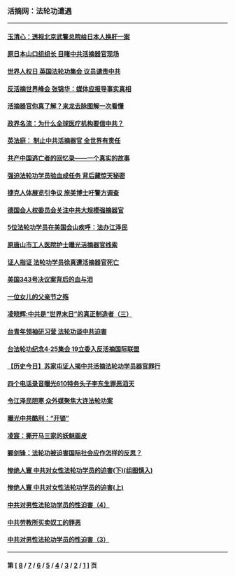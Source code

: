 ### 活摘网：法轮功遭遇
---
#### [玉清心：透视北京武警总院给日本人换肝一案](../../pages/nf5881/n13771978.md?03170430) 
#### [原日本山口组组长 目睹中共活摘器官现场](../../pages/nf5881/n13767360.md?03170430) 
#### [世界人权日 英国法轮功集会 议员谴责中共](../../pages/nf5881/n13431763.md?03170430) 
#### [反活摘世界峰会 张锦华：媒体应报导事实真相](../../pages/nf5881/n13278502.md?03170430) 
#### [活摘器官你真了解？来龙去脉图解一次看懂](../../pages/nf5881/n13013820.md?03170430) 
#### [政界名流：为什么全球医疗机构要信中共？](../../pages/nf5881/n11945479.md?03170430) 
#### [英法庭： 制止中共活摘器官 全世界有责任](../../pages/nf5881/n11330691.md?03170430) 
#### [共产中国逃亡者的回忆录——一个真实的故事](../../pages/nf5881/n10918649.md?03170430) 
#### [强迫法轮功学员验血成任务 背后藏惊天秘密](../../pages/nf5881/n4252384.md?03170430) 
#### [捷克人体展览引争议 旅美博士吁警方调查](../../pages/nf5881/n9429187.md?03170430) 
#### [德国会人权委员会关注中共大规模强摘器官](../../pages/nf5881/n8418950.md?03170430) 
#### [5位法轮功学员在美国会山疾呼：法办江泽民](../../pages/nf5881/n8101519.md?03170430) 
#### [原唐山市工人医院护士曝光活摘器官线索](../../pages/nf5881/n8076384.md?03170430) 
#### [证人指证 法轮功学员徐真遭活摘器官死亡](../../pages/nf5881/n8042467.md?03170430) 
#### [美国343号决议案背后的血与泪](../../pages/nf5881/n8020684.md?03170430) 
#### [一位女儿的父亲节之殇](../../pages/nf5881/n8014122.md?03170430) 
#### [凌晓辉:中共是“世界末日”的真正制造者（三）](../../pages/nf5881/n4210333.md?03170430) 
#### [台青年领袖研习营 法轮功谈中共迫害](../../pages/nf5881/n4141857.md?03170430) 
#### [台法轮功纪念4‧25集会 19立委入反活摘国际联盟](../../pages/nf5881/n4141821.md?03170430) 
#### [【历史今日】苏家屯证人揭中共活摘法轮功学员器官罪行](../../pages/nf5881/n4135912.md?03170430) 
#### [四个电话录音曝光610特务头子李东生罪恶滔天](../../pages/nf5881/n4040060.md?03170430) 
#### [令江泽民胆寒 众外媒聚焦大连法轮功案](../../pages/nf5881/n3932671.md?03170430) 
#### [曝光中共酷刑：“开锁”](../../pages/nf5881/n3889373.md?03170430) 
#### [凌宸：撕开马三家的妖魅画皮](../../pages/nf5881/n3849369.md?03170430) 
#### [郦剑锋：法轮功被迫害国际社会应作怎样的反思？](../../pages/nf5881/n3824560.md?03170430) 
#### [惨绝人寰 中共对女性法轮功学员的迫害(下)(组图慎入)](../../pages/nf5881/n3816285.md?03170430) 
#### [惨绝人寰 中共对女性法轮功学员的迫害(上)](../../pages/nf5881/n3815374.md?03170430) 
#### [中共对男性法轮功学员的性迫害（4）](../../pages/nf5881/n3769144.md?03170430) 
#### [中共劳教所买卖奴工的罪恶](../../pages/nf5881/n3769378.md?03170430) 
#### [中共对男性法轮功学员的性迫害（3）](../../pages/nf5881/n3768231.md?03170430) 

---
#### 第 [ [8](./8.md?03170430) / [7](./7.md?03170430) / [6](./6.md?03170430) / [5](./5.md?03170430) / [4](./4.md?03170430) / [3](./3.md?03170430) / [2](./2.md?03170430) / [1](./1.md?03170430) ] 页

